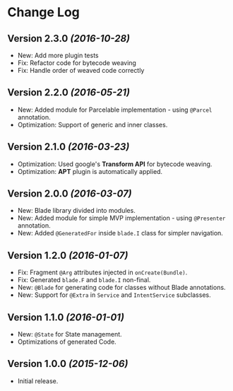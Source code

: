 Change Log
==========

Version 2.3.0 *(2016-10-28)*
----------------------------

 * New: Add more plugin tests
 * Fix: Refactor code for bytecode weaving
 * Fix: Handle order of weaved code correctly

Version 2.2.0 *(2016-05-21)*
----------------------------

 * New: Added module for Parcelable implementation - using `@Parcel` annotation.
 * Optimization: Support of generic and inner classes.

Version 2.1.0 *(2016-03-23)*
----------------------------

 * Optimization: Used google's **Transform API** for bytecode weaving.
 * Optimization: **APT** plugin is automatically applied.

Version 2.0.0 *(2016-03-07)*
----------------------------

 * New: Blade library divided into modules.
 * New: Added module for simple MVP implementation - using `@Presenter` annotation.
 * New: Added `@GeneratedFor` inside `blade.I` class for simpler navigation.

Version 1.2.0 *(2016-01-07)*
----------------------------

 * Fix: Fragment `@Arg` attributes injected in `onCreate(Bundle)`.
 * Fix: Generated `blade.F` and `blade.I` non-final.
 * New: `@Blade` for generating code for classes without Blade annotations.
 * New: Support for `@Extra` in `Service` and `IntentService` subclasses.


Version 1.1.0 *(2016-01-01)*
----------------------------

 * New: `@State` for State management.
 * Optimizations of generated Code.

Version 1.0.0 *(2015-12-06)*
----------------------------

 * Initial release.
